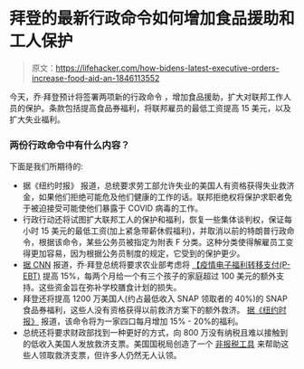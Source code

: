 # 拜登的最新行政命令如何增加食品援助和工人保护

> 原文：<https://lifehacker.com/how-bidens-latest-executive-orders-increase-food-aid-an-1846113552>

今天，乔·拜登预计将签署两项新的行政命令 ，增加食品援助，扩大对联邦工作人员的保护。条款包括提高食品券福利，将联邦雇员的最低工资提高 15 美元，以及扩大失业福利。



### 两份行政命令中有什么内容？

下面是我们所期待的:

*   据《纽约时报》 报道，总统要求劳工部允许失业的美国人有资格获得失业救济金，如果他们拒绝可能危及他们健康的工作的话。联邦拒绝权将保护求职者免于被迫接受可能使他们暴露于 COVID 病毒的工作。
*   行政行动还将试图扩大联邦工人的保护和福利，恢复一些集体谈判权，保证每小时 15 美元的最低工资(加上紧急带薪休假福利)，并取消以前的特朗普行政命令，根据该命令，某些公务员被指定为附表 F 分类。这种分类使得解雇员工变得更加容易，因为根据公务员制度的规定，它受到的保护更少。
*   [据 CNN](https://www.cnn.com/2021/01/22/politics/executive-orders-biden-15-dollar-minimum-wage-federal-workers/index.html) 报道，乔·拜登总统将要求农业部考虑将 [【疫情电子福利转移支付(P-EBT)](https://www.federalregister.gov/documents/2020/11/04/2020-24303/supplemental-nutrition-assistance-program-pandemic-electronic-benefits-transfer-p-ebt-integrity) 提高 15%，每两个月给一个有三个孩子的家庭超过 100 美元的额外支持。这些资金旨在弥补学校膳食计划的损失。
*   拜登还将提高 1200 万美国人(约占最低收入 SNAP 领取者的 40%)的 SNAP 食品券福利，这些人没有资格获得以前救济方案下的额外救济。 [据《纽约时报》](https://www.nytimes.com/2021/01/22/business/biden-food-stamps-stimulus-checks.html) 报道，该命令将为一家四口每月增加 15% - 20%的福利。
*   总统还将要求财政部找到一种更好的方式，向 800 万没有纳税且难以接触到的低收入美国人发放救济支票。美国国税局创造了一个 [非报税工具](https://www.irs.gov/coronavirus/non-filers-enter-payment-info-here) 来帮助这些人领取救济支票，但许多人仍然无人认领。